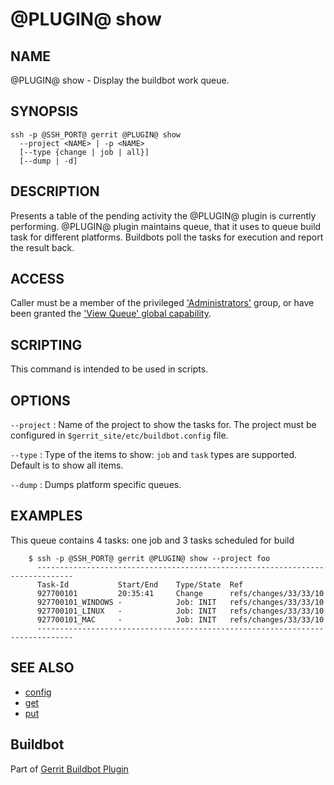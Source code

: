 @PLUGIN@ show
=============

NAME
----
@PLUGIN@ show - Display the buildbot work queue.

SYNOPSIS
--------
```
ssh -p @SSH_PORT@ gerrit @PLUGIN@ show
  --project <NAME> | -p <NAME>
  [--type {change | job | all}]
  [--dump | -d]
```

DESCRIPTION
-----------
Presents a table of the pending activity the @PLUGIN@ plugin
is currently performing. @PLUGIN@ plugin maintains queue, that it
uses to queue build task for different platforms. Buildbots poll the
tasks for execution and report the result back.

ACCESS
------
Caller must be a member of the privileged ['Administrators'][1] group,
or have been granted the ['View Queue' global capability][2].

[1]: ../../../Documentation/access-control.html#administrators
[2]: ../../../Documentation/access-control.html#capability_viewQueue

SCRIPTING
---------
This command is intended to be used in scripts.

OPTIONS
-------

`--project`
:	Name of the project to show the tasks for. The project must be
	configured in `$gerrit_site/etc/buildbot.config` file.

`--type`
:	Type of the items to show: `job` and `task` types are supported.
	Default is to show all items.

`--dump`
:       Dumps platform specific queues.

EXAMPLES
--------

This queue contains 4 tasks: one job and 3 tasks scheduled for build

```
    $ ssh -p @SSH_PORT@ gerrit @PLUGIN@ show --project foo
      ------------------------------------------------------------------------------
      Task-Id           Start/End    Type/State  Ref
      927700101         20:35:41     Change      refs/changes/33/33/10
      927700101_WINDOWS -            Job: INIT   refs/changes/33/33/10
      927700101_LINUX   -            Job: INIT   refs/changes/33/33/10
      927700101_MAC     -            Job: INIT   refs/changes/33/33/10
      ------------------------------------------------------------------------------
```

SEE ALSO
--------

* [config](config-buildbot.html)
* [get](cmd-get.html)
* [put](cmd-put.html)

Buildbot
--------
Part of [Gerrit Buildbot Plugin](index.html)